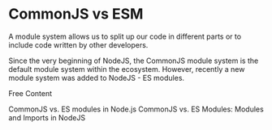 # CommonJS vs ESM
A module system allows us to split up our code in different parts or to include code written by other developers.

Since the very beginning of NodeJS, the CommonJS module system is the default module system within the ecosystem. However, recently a new module system was added to NodeJS - ES modules.

<ResourceGroupTitle>Free Content</ResourceGroupTitle>

<BadgeLink colorScheme='yellow' badgeText='Read' href='https://blog.logrocket.com/commonjs-vs-es-modules-node-js/'>CommonJS vs. ES modules in Node.js</BadgeLink>
<BadgeLink colorScheme='yellow' badgeText='Read' href='https://reflectoring.io/nodejs-modules-imports/'>CommonJS vs. ES Modules: Modules and Imports in NodeJS</BadgeLink>
